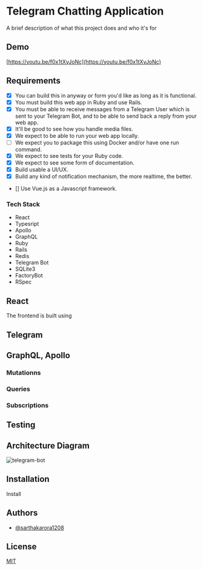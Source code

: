 # Telegram Chatting Application

A brief description of what this project does and who it's for

## Demo

[https://youtu.be/f0x1tXyJoNc](https://youtu.be/f0x1tXyJoNc)

## Requirements

- [x] You can build this in anyway or form you'd like as long as it is functional.
- [x] You must build this web app in Ruby and use Rails.
- [x] You must be able to receive messages from a Telegram User which is sent to your Telegram Bot, and to be able to send back a reply from your web app.
- [x] It'll be good to see how you handle media files.
- [x] We expect to be able to run your web app locally.
- [ ] We expect you to package this using Docker and/or have one run command.
- [x] We expect to see tests for your Ruby code.
- [x] We expect to see some form of documentation.
- [x] Build usable a UI/UX.
- [x] Build any kind of notification mechanism, the more realtime, the better.
- [] Use Vue.js as a Javascript framework.

### Tech Stack

- React
- Typesript
- Apollo
- GraphQL
- Ruby
- Rails
- Redis
- Telegram Bot
- SQLite3
- FactoryBot
- RSpec

## React

The frontend is built using

## Telegram

## GraphQL, Apollo

### Mutationns

### Queries

### Subscriptions

## Testing

## Architecture Diagram

![telegram-bot](https://user-images.githubusercontent.com/42542489/163867943-42b4912e-5b2c-483d-8eaf-59aa59e1d9a7.png)

## Installation

Install

## Authors

- [@sarthakarora1208](https://www.github.com/sarthakarora1208)

## License

[MIT](https://choosealicense.com/licenses/mit/)
